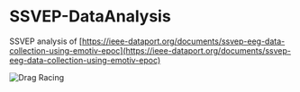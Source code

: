 # SSVEP-DataAnalysis
SSVEP analysis of [https://ieee-dataport.org/documents/ssvep-eeg-data-collection-using-emotiv-epoc](https://ieee-dataport.org/documents/ssvep-eeg-data-collection-using-emotiv-epoc)


![Drag Racing](Dragster.jpg)
